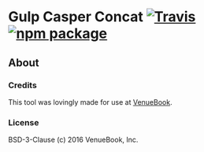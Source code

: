 # Gulp Casper Concat [![Travis][build-badge]][build] [![npm package][npm-badge]][npm]

## About

### Credits
This tool was lovingly made for use at [VenueBook](https://venuebook.com/).

### License
BSD-3-Clause (c) 2016 VenueBook, Inc.

[labeled stream splicer)]: https://github.com/substack/labeled-stream-splicer

[build-badge]: https://img.shields.io/travis/jayzawrotny/gulp-casper-concat/master.svg?style=flat-square
[build]: https://travis-ci.org/jayzawrotny/gulp-casper-concat
[npm-badge]: https://img.shields.io/npm/v/gulp-casper-concat.svg?style=flat-square
[npm]: https://www.npmjs.org/package/gulp-casper-concat